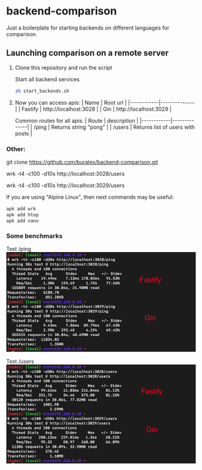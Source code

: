 # backend-comparison

Just a boilerplate for starting backends on different languages for comparison.

## Launching comparison on a remote server

1. Clone this repository and run the script

   Start all backend services

   ```bash
   sh start_backends.sh
   ```

2. Now you can access apis:
   | Name | Root url |
   |------------|--------------|
   | Fastify | http://localhost:3028 |
   | Gin | http://localhost:3029 |

   Common routes for all apis:
   | Route | description |
   |------------|--------------|
   | /ping | Returns string "pong" |
   | /users | Returns list of users with posts |

### Other:

git clone https://github.com/buralex/backend-comparison.git

wrk -t4 -c100 -d10s http://localhost:3028/users

wrk -t4 -c100 -d10s http://localhost:3029/users

If you are using "Alpine Linux", then next commands may be useful:

```
apk add wrk
apk add htop
apk add nano
```

### Some benchmarks

Test /ping
![Alt text](image-2.png)

Test /users
![Alt text](image-3.png)
